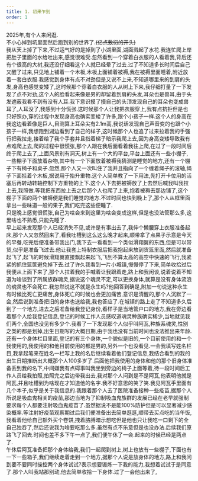 ```yaml
---
title: 1. 初来乍到
order: 1
---
```


2025年,有个人来闲逛.  
不小心掉到坑里面然后跑到别的世界了.~~(亿点敷衍的开头)~~  
我从天上掉了下来,不过运气好的是掉到了小湖里面,湖面溅起了水花.我连忙爬上岸把肚子里面的水给吐出来,感觉很难受.忽然看到一个穿着白衣服的人看着我,背后还有个很高的大树,我还没仔细看这个人就已经晕了过去.过了不知道多长时间后自己又醒了过来,只见地上铺着一个木板,木板上面铺着被褥,我在被褥里面睡着,附近放着一套白衣服.我感觉到身体有点不对劲但是又说不上来,不知道哪里来的到肩的头发,身高也感觉变矮了,这时候那个穿着白衣服的人从树上下来,我仔细打量了一下发现了点不对劲,这个人的脸看起来像是男的却留着到肩的头发,耳朵也是兽耳,由于头发遮蔽我看不到有没有人耳.我下意识摸了摸自己的头顶发现自己的耳朵也变成兽耳了,人耳没了,我感到十分慌张.这时候那个人让我把衣服穿上,我有点抗拒但是也只好照办,穿的过程中发现身高也确实变矮了许多,跟个小孩子一样.这个人的身高在我这边看着像是巨人,目测算上耳朵尖有2.1m高,我说话发现自己声音变的也跟个小孩子一样,我想跑到湖边看到了自己的样子,这时候那个人也追了过来拉着我的手强行把我拉走,接着给了我个手套并且指着梯子暗示我爬上去,因为身高变矮导致我有点难爬上去,爬的过程中很慌张,那个人跟在我后面看着我往上爬,在过了一段时间后终于爬上去了,上面风景别有洞天,树上有一个大的平台,平台上面还有一些小棚子,一些棚子下面放着杂物,其中有一个下面放着被褥我猜测是睡觉的地方,还有一个棚子下有椅子和桌子.忽然,那个人又一次叫住了我并且指向了一个缠着绳子的滚轴,绳子下面挂着个木板,据说用于抬升重物.这个人简单教了一下用法,先打开卡位用的活塞后再转动转轴控制下方重物的上下.这个人下去把被褥放了上去然后喊我叫我拉上去,我照做.等我把东西拉上去之后那个人也爬了上来,抱着被褥去那边铺了,这个棚子下面的两个被褥便是我们睡觉的地方.不过时间也快到晚上了,那个人从框里面拿出一些味道一般的果子,我们吃完这些便睡了.  
只是晚上感觉很慌张,自己为啥会来到这里为啥会变成这样,但是也没法管那么多,这里啥也不熟悉,只能先睡了.  
早上起来发现那个人已经消失不见,或许是有事出去了,我伸个懒腰穿上衣服准备起床,那个人又忽然回来了,看我吐槽到这么这么晚才起来,顺带拿了点果子示意是今天的早餐,吃完后便准备带我出门,我下去一看看到一个类似滑翔翼的东西,但是可以带货,似乎是准备飞过去.他让我套上特制衣服后把我抱起来放到货篮里面,然后就准备起飞了,起飞的时候滑翔翼直接飘起来起飞,飞到不算太高的高空中快速的飞行,我紧紧的抓住篮筐避免掉下去.过了许久我看到一片小城镇,慢慢停了下来,简单收拾过后我便从上面下来了,那个人拉着我的手喊着让我跟着走,路上和我闲谈,说着说着不知道为啥谈到了所属族群魂灵,据说这个魂灵不定,可以更换身体,就算是没有身体流浪的魂灵也不会死亡.我忽然说这不就是永生吗?他回答到确是,附加一句说这种永生有时候比死亡更痛苦,身体死亡的时候也会更加痛苦,意识是清醒的,那个人沉默了一会,然后说到准备把旧的身体也送给我,我也答应了.在城镇的路上走了不知道多久后到了一个地方,进去之后准备给我登记身份,看样子是当地管户口的地方,我在旁边看着那个人给我登记信息,登记的时候工作人员感叹道魂灵种族确实稀少,当地就见我们两个,全国也没见有多少个.我看了一下发现那个人似乎叫阿瓦,种族系魂灵,性别之类的都是划掉,出生日期写的大概日期,由于我也没有当前时间也没法推出来年龄.还有一个身体栏目里面,登记的有三个身体,一个貌似是旧的,一个目前使用的和一个我使用的,我使用的和他目前使用的都是男的,另外一个也没看见.一会我填写姓名栏目,我拿起笔来在姓名一栏写上我的名后继续看着他们登记信息,我结合看到的我的出生日期推断出大概那个人100多岁了.后面他把我使用的身体和他的那个旧身体准备丢到我的名下,中间嫌我有点碍事叫我坐到旁边的椅子上面等着,待一段时间后工作人员给我拍照,拍照完之后边带我出去,我对那个人问到是不是阿瓦,他表明他就是阿瓦,并且吐槽到为啥现在才知道他的名字.我不好意思的笑了笑.我见阿瓦手里面有几个本子,似乎是关于我信息的.我跟着那个人去了医院准备接种一些疫苗,据那个人所说是吸血鬼相关的疫苗,那边当地为了抑制吸血鬼族群的发展已经在老早就强制要求每个人都要注射吸血鬼疫苗了.虽然据说不是能100%防护但是可以显著减少感染概率.等注射好疫苗观察期过后我们便准备出去简单逛逛,顺带去买点吃的当午饭,我看着他给自己额外买个卷饼,拽着胳膊暗示想吃但是他也只让我吃一口剩下的全自己独吞了,然后还说我为啥要吃那么多.虽然有点不乐意但是也没办法.后续我们原路飞了回去.时间也差不多下午一点了,我们便午休了一会.起来的时候已经是两点了.  
午休后阿瓦准备把那个身体给我,我们一起爬到树上,树上也放有一些棚子,下面也有一下一些箱子,我们继续走着走到一个地方,据那个人说是放身体的地方,路上和我问到要不要同时操控两个身体试试?表示想要锻炼一下我的能力,我想着试试于是同意了.那个人叫我站那别动,他去简单收拾一下身体.过了一会他出来了,